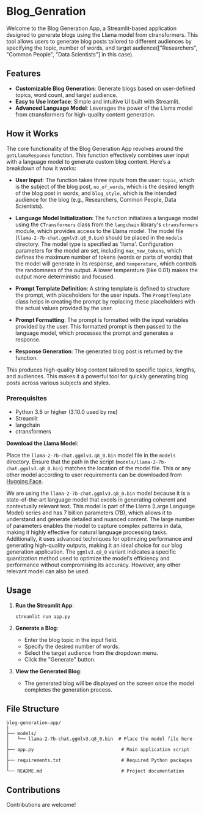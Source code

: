 # Blog_Genration

Welcome to the Blog Generation App, a Streamlit-based application designed to generate blogs using the Llama model from ctransformers. This tool allows users to generate blog posts tailored to different audiences by specifying the topic, number of words, and target audience(["Researchers", "Common People", "Data Scientists"] in this case).


## Features

- **Customizable Blog Generation**: Generate blogs based on user-defined topics, word count, and target audience.
- **Easy to Use Interface**: Simple and intuitive UI built with Streamlit.
- **Advanced Language Model**: Leverages the power of the Llama model from ctransformers for high-quality content generation.


## How it Works

The core functionality of the Blog Generation App revolves around the `getLlamaResponse` function. This function effectively combines user input with a language model to generate custom blog content. Here’s a breakdown of how it works:

- **User Input**: The function takes three inputs from the user: `topic`, which is the subject of the blog post, `no_of_words`, which is the desired length of the blog post in words, and `blog_style`, which is the intended audience for the blog (e.g., Researchers, Common People, Data Scientists).

- **Language Model Initialization**: The function initializes a language model using the `CTransformers` class from the `langchain` library's `ctransformers` module, which provides access to the Llama model. The model file (`llama-2-7b-chat.ggmlv3.q8_0.bin`) should be placed in the `models` directory. The model type is specified as 'llama'. Configuration parameters for the model are set, including `max_new_tokens`, which defines the maximum number of tokens (words or parts of words) that the model will generate in its response, and `temperature`, which controls the randomness of the output. A lower temperature (like 0.01) makes the output more deterministic and focused.

- **Prompt Template Definition**: A string template is defined to structure the prompt, with placeholders for the user inputs. The `PromptTemplate` class helps in creating the prompt by replacing these placeholders with the actual values provided by the user.

- **Prompt Formatting**: The prompt is formatted with the input variables provided by the user. This formatted prompt is then passed to the language model, which processes the prompt and generates a response.

- **Response Generation**: The generated blog post is returned by the function.

This produces high-quality blog content tailored to specific topics, lengths, and audiences. This makes it a powerful tool for quickly generating blog posts across various subjects and styles.


### Prerequisites

- Python 3.8 or higher (3.10.0 used by me)
- Streamlit
- langchain
- ctransformers


**Download the Llama Model**:

Place the `llama-2-7b-chat.ggmlv3.q8_0.bin` model file in the `models` directory. Ensure that the path in the script (`models/llama-2-7b-chat.ggmlv3.q8_0.bin`) matches the location of the model file. This or any other model according to user requirements can be downloaded from [Hugging Face](https://huggingface.co/TheBloke/Llama-2-7B-Chat-GGML/tree/main).
   
We are using the `llama-2-7b-chat.ggmlv3.q8_0.bin` model because it is a state-of-the-art language model that excels in generating coherent and contextually relevant text. This model is part of the Llama (Large Language Model) series and has 7 billion parameters (7B), which allows it to understand and generate detailed and nuanced content. The large number of parameters enables the model to capture complex patterns in data, making it highly effective for natural language processing tasks. Additionally, it uses advanced techniques for optimizing performance and generating high-quality outputs, making it an ideal choice for our blog generation application. The `ggmlv3.q8_0` variant indicates a specific quantization method used to optimize the model's efficiency and performance without compromising its accuracy. However, any other relevant model can also be used.

## Usage

1. **Run the Streamlit App**:
   ```
   streamlit run app.py
   ```

2. **Generate a Blog**:
   - Enter the blog topic in the input field.
   - Specify the desired number of words.
   - Select the target audience from the dropdown menu.
   - Click the "Generate" button.

3. **View the Generated Blog**:
   - The generated blog will be displayed on the screen once the model completes the generation process.

## File Structure

```
blog-generation-app/
│
├── models/
│   └── llama-2-7b-chat.ggmlv3.q8_0.bin  # Place the model file here
│
├── app.py                                # Main application script
│
├── requirements.txt                      # Required Python packages
│
└── README.md                             # Project documentation
```

## Contributions

Contributions are welcome!

